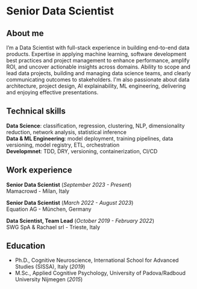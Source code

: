# Senior Data Scientist

## About me
I’m a Data Scientist with full-stack experience in building end-to-end data products. Expertise in applying machine learning, software development best practices and project management to enhance performance, amplify ROI, and uncover actionable insights across domains.
Ability to scope and lead data projects, building and managing data science teams, and clearly communicating outcomes to stakeholders.
I'm also passionate about data architecture, project design, AI explainability, ML engineering, delivering and enjoying effective presentations.

## Technical skills
**Data Science**: classification, regression, clustering, NLP, dimensionality reduction, network analysis, statistical inference  
**Data & ML Engineering**: model deployment, training pipelines, data versioning, model registry, ETL, orchestration  
**Developmnet**: TDD, DRY, versioning, containerization, CI/CD

## Work experience
**Senior Data Scientist** (_September 2023 - Present_)  
Mamacrowd - Milan, Italy

**Senior Data Scientist** (_March 2022 - August 2023_)  
Equation AG - München, Germany

**Data Scientist, Team Lead** (_October 2019 - February 2022_)  
SWG SpA & Rachael srl - Trieste, Italy

## Education
- Ph.D., Cognitive Neuroscience, International School for Advanced Studies (SISSA), Italy (_2019_)
- M.Sc., Applied Cognitive Psychology, University of Padova/Radboud University Nijmegen (_2015_)  


